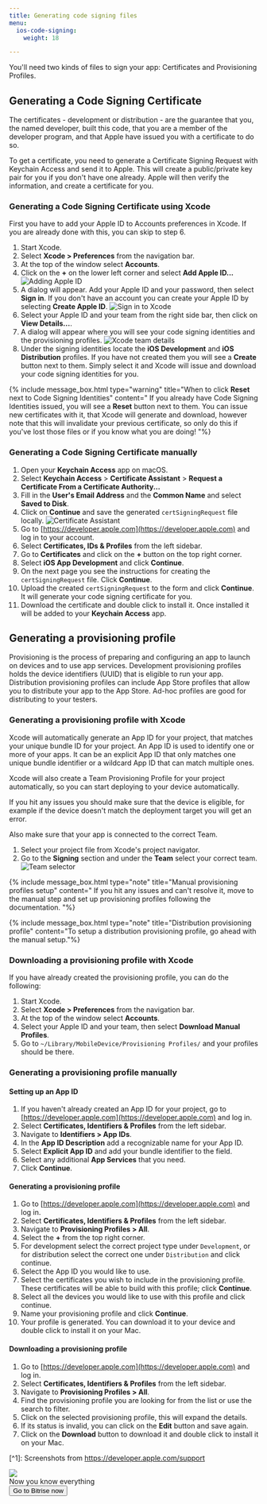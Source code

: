 ```yaml
---
title: Generating code signing files
menu:
  ios-code-signing:
    weight: 18

---
```

You'll need two kinds of files to sign your app: Certificates and Provisioning Profiles.

## Generating a Code Signing Certificate

The certificates - development or distribution - are the guarantee that you, the named developer, built this code, that you are a member of the developer program, and that Apple have issued you with a certificate to do so.

To get a certificate, you need to generate a Certificate Signing Request with Keychain Access and send it to Apple. This will create a public/private key pair for you if you don't have one already. Apple will then verify the information, and create a certificate for you.

### Generating a Code Signing Certificate using Xcode

First you have to add your Apple ID to Accounts preferences in Xcode. If you are already done with this, you can skip to step 6.

1. Start Xcode.
2. Select **Xcode > Preferences** from the navigation bar.
3. At the top of the window select **Accounts**.
4. Click on the **+** on the lower left corner and select  **Add Apple ID...** 
   ![Adding Apple ID](/img/code-signing/ios-code-signing/xcode_adding_account.png)
5. A dialog will appear. Add your Apple ID and your password, then select **Sign in**. 
   If you don't have an account you can create your Apple ID by selecting **Create Apple ID**.
   ![Sign in to Xcode](/img/code-signing/ios-code-signing/xcode_sign_in.png)
6. Select your Apple ID and your team from the right side bar, then click on **View Details...**.
7. A dialog will appear where you will see your code signing identities and the provisioning profiles.
   ![Xcode team details](/img/code-signing/ios-code-signing/xcode_signing_files.png)
8. Under the signing identities locate the **iOS Development** and **iOS Distribution** profiles. If you have not created them you will see a **Create** button next to them. Simply select it and Xcode will issue and download your code signing identities for you.

{% include message_box.html type="warning" title="When to click **Reset** next to Code Signing Identities" content=" If you already have Code Signing Identities issued, you will see a **Reset** button next to them. You can issue new certificates with it, that Xcode will generate and download, however note that this will invalidate your previous certificate, so only do this if you've lost those files or if you know what you are doing!
"%}

### Generating a Code Signing Certificate manually

 1. Open your **Keychain Access** app on macOS.
 2. Select **Keychain Access** > **Certificate Assistant** > **Request a Certificate From a Certificate Authority...**
 3. Fill in the **User's Email Address** and the **Common Name** and select **Saved to Disk**. 
 4. Click on **Continue** and save the generated `certSigningRequest` file locally.
    ![Certificate Assistant](/img/code-signing/ios-code-signing/certificate_assistant.png)
 4. Go to [https://developer.apple.com](https://developer.apple.com) and log in to your account.
 5. Select **Certificates, IDs & Profiles** from the left sidebar.
 6. Go to **Certificates** and click on the **+** button on the top right corner.
 7. Select **iOS App Development** and click **Continue**.
 8. On the next page you see the instructions for creating the `certSigningRequest` file. Click **Continue**.
 9. Upload the created `certSigningRequest` to the form and click **Continue**. 
    It will generate your code signing certificate for you.
10. Download the certificate and double click to install it. Once installed it will be added to your **Keychain Access** app.

## Generating a provisioning profile

Provisioning is the process of preparing and configuring an app to launch on devices and to use app services. Development provisioning profiles holds the device identifiers (UUID) that is eligible to run your app. Distribution provisioning profiles can include App Store profiles that allow you to distribute your app to the App Store. Ad-hoc profiles are good for distributing to your testers.

### Generating a provisioning profile with Xcode

Xcode will automatically generate an App ID for your project, that matches your unique bundle ID for your project. An App ID is used to identify one or more of your apps. It can be an explicit App ID that only matches one unique bundle identifier or a wildcard App ID that can match multiple ones.

Xcode will also create a Team Provisioning Profile for your project automatically, so you can start deploying to your device automatically.

If you hit any issues you should make sure that the device is eligible, for example if the device doesn't match the deployment target you will get an error.

Also make sure that your app is connected to the correct Team.

1. Select your project file from Xcode's project navigator.
2. Go to the **Signing** section and under the **Team** select your correct team.
   ![Team selector](/img/code-signing/ios-code-signing/xcode_team_selector.png)

{% include message_box.html type="note" title="Manual provisioning profiles setup" content=" If you hit any issues and can't resolve it, move to the manual step and set up provisioning profiles following the documentation. "%}

{% include message_box.html type="note" title="Distribution provisioning profile" content="To setup a distribution provisioning profile, go ahead with the manual setup."%}

### Downloading a provisioning profile with Xcode

If you have already created the provisioning profile, you can do the following:

1. Start Xcode.
2. Select **Xcode > Preferences** from the navigation bar.
3. At the top of the window select **Accounts**.
4. Select your Apple ID and your team, then select **Download Manual Profiles**.
5. Go to `~/Library/MobileDevice/Provisioning Profiles/` and your profiles should be there.

### Generating a provisioning profile manually

#### Setting up an App ID

1. If you haven't already created an App ID for your project, go to [https://developer.apple.com](https://developer.apple.com) and log in.
2. Select **Certificates, Identifiers & Profiles** from the left sidebar.
3. Navigate to **Identifiers > App IDs**.
4. In the **App ID Description** add a recognizable name for your App ID.
5. Select **Explicit App ID** and add your bundle identifier to the field.
6. Select any additional **App Services** that you need.
7. Click **Continue**.

#### Generating a provisioning profile

 1. Go to [https://developer.apple.com](https://developer.apple.com) and log in.
 2. Select **Certificates, Identifiers & Profiles** from the left sidebar.
 3. Navigate to **Provisioning Profiles > All**.
 4. Select the **+** from the top right corner.
 5. For development select the correct project type under `Development`, or for distribution select the correct one under `Distribution` and click continue.
 6. Select the App ID you would like to use.
 7. Select the certificates you wish to include in the provisioning profile. 
    These certificates will be able to build with this profile; click **Continue**.
 8. Select all the devices you would like to use with this profile and click continue.
 9. Name your provisioning profile and click **Continue**.
10. Your profile is generated. You can download it to your device and double click to install it on your Mac.

#### Downloading a provisioning profile

1. Go to [https://developer.apple.com](https://developer.apple.com) and log in.
2. Select **Certificates, Identifiers & Profiles** from the left sidebar.
3. Navigate to **Provisioning Profiles > All**.
4. Find the provisioning profile you are looking for from the list or use the search to filter.
5. Click on the selected provisioning profile, this will expand the details.
6. If its status is invalid, you can click on the **Edit** button and save again.
7. Click on the **Download** button to download it and double click to install it on your Mac.

\[^1\]: Screenshots from https://developer.apple.com/support

<div class="banner">
<img src="/assets/images/banner-bg-888x170.png" style="border: none;">
<div class="deploy-text">Now you know everything</div>
<a target="_blank" href="https://app.bitrise.io/dashboard/builds"><button class="button">Go to Bitrise now</button></a>
</div>